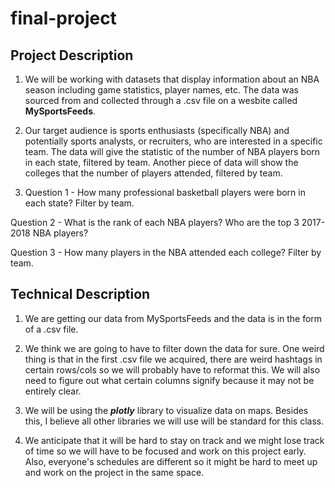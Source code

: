 # final-project

## Project Description

1. We will be working with datasets that display information about an NBA season including game statistics, player names, etc. The data was sourced from and collected through a .csv file on a wesbite called **MySportsFeeds**.

2. Our target audience is sports enthusiasts (specifically NBA) and potentially sports analysts, or recruiters, who are interested in a specific team. The data will give the statistic of the number of NBA players born in each state, filtered by team. Another piece of data will show the colleges that the number of players attended, filtered by team.

3. Question 1 - How many professional basketball players were born in each state? Filter by team.

Question 2 - What is the rank of each NBA players? Who are the top 3 2017-2018 NBA players?

Question 3 - How many players in the NBA attended each college? Filter by team.

## Technical Description

1. We are getting our data from MySportsFeeds and the data is in the form of a .csv file.

2. We think we are going to have to filter down the data for sure. One weird thing is that in the first .csv file we acquired, there are weird hashtags in certain rows/cols so we will probably have to reformat this. We will also need to figure out what certain columns signify because it may not be entirely clear.

3. We will be using the **_plotly_** library to visualize data on maps. Besides this, I believe all other libraries we will use will be standard for this class.

4. We anticipate that it will be hard to stay on track and we might lose track of time so we will have to be focused and work on this project early. Also, everyone's schedules are different so it might be hard to meet up and work on the project in the same space.
